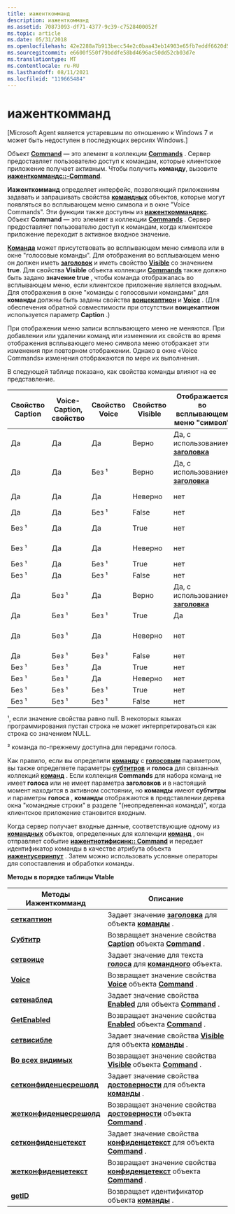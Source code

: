 ```yaml
---
title: иаженткомманд
description: иаженткомманд
ms.assetid: 70873093-df71-4377-9c39-c7528400052f
ms.topic: article
ms.date: 05/31/2018
ms.openlocfilehash: 42e2288a7b913becc54e2c0baa43eb14903e65fb7eddf6620d5cefbd78968026
ms.sourcegitcommit: e6600f550f79bddfe58bd4696ac50dd52cb03d7e
ms.translationtype: MT
ms.contentlocale: ru-RU
ms.lasthandoff: 08/11/2021
ms.locfileid: "119665484"
---
```

# <a name="iagentcommand"></a>иаженткомманд

\[Microsoft Agent является устаревшим по отношению к Windows 7 и может быть недоступен в последующих версиях Windows.\]

Объект [**Command**](/windows/desktop/lwef/the-command-object) — это элемент в коллекции [**Commands**](/windows/desktop/lwef/the-commands-collection-object) . Сервер предоставляет пользователю доступ к командам, которые клиентское приложение получает активным. Чтобы получить **команду**, вызовите [**иаженткоммандс::-Command**](iagentcommands--getcommand.md).

**Иаженткомманд** определяет интерфейс, позволяющий приложениям задавать и запрашивать свойства [**командных**](/windows/desktop/lwef/the-command-object) объектов, которые могут появляться во всплывающем меню символа и в окне "Voice Commands". Эти функции также доступны из [**иаженткоммандекс**](iagentcommandex.md). Объект **Command** — это элемент в коллекции [**Commands**](/windows/desktop/lwef/the-commands-collection-object) . Сервер предоставляет пользователю доступ к командам, когда клиентское приложение переходит в активное входное значение.

[**Команда**](/windows/desktop/lwef/the-command-object) может присутствовать во всплывающем меню символа или в окне "голосовые команды". Для отображения во всплывающем меню он должен иметь [**заголовок**](caption-property.md) и иметь свойство [**Visible**](visible-property.md) со значением **true**. Для свойства **Visible** объекта коллекции [**Commands**](/windows/desktop/lwef/the-commands-collection-object) также должно быть задано **значение true** , чтобы команда отображалась во всплывающем меню, если клиентское приложение является входным. Для отображения в окне "команды с голосовыми командами" для **команды** должны быть заданы свойства [**воицекаптион**](voicecaption-property.md) и [**Voice**](voice-property.md) . (Для обеспечения обратной совместимости при отсутствии **воицекаптион** используется параметр **Caption** .)

При отображении меню записи всплывающего меню не меняются. При добавлении или удалении команд или изменении их свойств во время отображения всплывающего меню символа меню отображает эти изменения при повторном отображении. Однако в окне «Voice Commands» изменения отображаются по мере их выполнения.

В следующей таблице показано, как свойства команды влияют на ее представление.



| Свойство Caption | Voice-Caption, свойство | Свойство Voice | Свойство Visible | Отображается во всплывающем меню "символ"             | Отображается в окне "Voice Commands"                         |
|------------------|------------------------|----------------|------------------|------------------------------------------------|----------------------------------------------------------|
| Да              | Да                    | Да            | Верно             | Да, с использованием [ **заголовка**](caption-property.md) | Да, с помощью [ **воицекаптион**](voicecaption-property.md) |
| Да              | Да                    | Без ¹            | Верно             | Да, с использованием [ **заголовка**](caption-property.md) | Нет                                                       |
| Да              | Да                    | Да            | Неверно            | нет                                             | Да, с помощью [ **воицекаптион**](voicecaption-property.md) |
| Да              | Да                    | Без ¹            | False            | нет                                             | нет                                                       |
| Без ¹              | Да                    | Да            | True             | нет                                             | Да, с помощью [ **воицекаптион**](voicecaption-property.md) |
| Без ¹              | Да                    | Да            | Неверно            | нет                                             | Да, с помощью [ **воицекаптион**](voicecaption-property.md) |
| Без ¹              | Да                    | Без ¹            | True             | нет                                             | нет                                                       |
| Без ¹              | Да                    | Без ¹            | False            | нет                                             | нет                                                       |
| Да              | Без ¹                    | Да            | Верно             | Да, с использованием [ **заголовка**](caption-property.md) | Да, с использованием [ **заголовка**](caption-property.md)           |
| Да              | Без ¹                    | Без ¹            | True             | Да                                            | нет                                                       |
| Да              | Без ¹                    | Да            | Неверно            | нет                                             | Да, с использованием [ **заголовка**](caption-property.md)           |
| Да              | Без ¹                    | Без ¹            | False            | нет                                             | нет                                                       |
| Без ¹              | Без ¹                    | Да            | True             | нет                                             | Без ²                                                      |
| Без ¹              | Без ¹                    | Да            | Неверно            | нет                                             | Без ²                                                      |
| Без ¹              | Без ¹                    | Без ¹            | True             | нет                                             | нет                                                       |
| Без ¹              | Без ¹                    | Без ¹            | False            | нет                                             | нет                                                       |



 

¹, если значение свойства равно null. В некоторых языках программирования пустая строка не может интерпретироваться как строка со значением NULL.

² команда по-прежнему доступна для передачи голоса.

Как правило, если вы определили [**команду**](/windows/desktop/lwef/the-command-object) с [**голосовым**](voice-property.md) параметром, вы также определяете параметры [**субтитров**](caption-property.md) и **голоса** для связанных коллекций [**команд**](/windows/desktop/lwef/the-commands-collection-object) . Если коллекция **Commands** для набора команд не имеет **голоса** или не имеет параметра **заголовков** и в настоящий момент находится в активном состоянии, но **команды** имеют **субтитры** и параметры **голоса** , **команды** отображаются в представлении дерева окна "командные строки" в разделе "(неопределенная команда)", когда клиентское приложение становится входным.

Когда сервер получает входные данные, соответствующие одному из [**командных**](/windows/desktop/lwef/the-command-object) объектов, определенных для коллекции [**команд**](/windows/desktop/lwef/the-commands-collection-object) , он отправляет событие [**иажентнотифисинк:: Command**](https://www.bing.com/search?q=**IAgentNotifySink::Command**) и передает идентификатор команды в качестве атрибута объекта [**иажентусеринпут**](https://www.bing.com/search?q=**IAgentUserInput**) . Затем можно использовать условные операторы для сопоставления и обработки команды.

**Методы в порядке таблицы Vtable**



| Методы Иаженткомманд                                                   | Описание                                                                                                                         |
|-------------------------------------------------------------------------|-------------------------------------------------------------------------------------------------------------------------------------|
| [**сеткаптион**](https://www.bing.com/search?q=**SetCaption**)                             | Задает значение [**заголовка**](caption-property.md) для объекта [**команды**](/windows/desktop/lwef/the-command-object) .                         |
| [**Субтитр**](https://www.bing.com/search?q=**GetCaption**)                             | Возвращает значение свойства [**Caption**](caption-property.md) объекта [**Command**](/windows/desktop/lwef/the-command-object) .               |
| [**сетвоице**](iagentcommand--setvoice.md)                             | Задает значение для текста [**голоса**](voice-property.md) для [**командного**](/windows/desktop/lwef/the-command-object) объекта.                        |
| [**Voice**](iagentcommand--getvoice.md)                             | Возвращает значение свойства [**Voice**](voice-property.md) объекта [**Command**](/windows/desktop/lwef/the-command-object) .                   |
| [**сетенаблед**](iagentcommand--setenabled.md)                         | Задает значение свойства [**Enabled**](enabled-property.md) для объекта [**Command**](/windows/desktop/lwef/the-command-object) .                 |
| [**GetEnabled**](iagentcommand--getenabled.md)                         | Возвращает значение свойства [**Enabled**](enabled-property.md) объекта [**Command**](/windows/desktop/lwef/the-command-object) .               |
| [**сетвисибле**](iagentcommand--setvisible.md)                         | Задает значение свойства [**Visible**](visible-property.md) для объекта [**команды**](/windows/desktop/lwef/the-command-object) .                 |
| [**Во всех видимых**](iagentcommand--getvisible.md)                         | Возвращает значение свойства [**Visible**](visible-property.md) объекта [**Command**](/windows/desktop/lwef/the-command-object) .               |
| [**сетконфиденцесрешолд**](iagentcommand--setconfidencethreshold.md) | Задает значение свойства [**достоверности**](confidence-property.md) для объекта [**команды**](/windows/desktop/lwef/the-command-object) .           |
| [**жетконфиденцесрешолд**](iagentcommand--getconfidencethreshold.md) | Возвращает значение свойства [**достоверности**](confidence-property.md) объекта [**Command**](/windows/desktop/lwef/the-command-object) .         |
| [**сетконфиденцетекст**](iagentcommand--setconfidencetext.md)           | Задает значение свойства [**конфиденцетекст**](confidencetext-property.md) для объекта [**Command**](/windows/desktop/lwef/the-command-object) .   |
| [**жетконфиденцетекст**](iagentcommand--getconfidencetext.md)           | Возвращает значение свойства [**конфиденцетекст**](confidencetext-property.md) объекта [**Command**](/windows/desktop/lwef/the-command-object) . |
| [**getID**](iagentcommand--getid.md)                                   | Возвращает идентификатор объекта [**команды**](/windows/desktop/lwef/the-command-object) .                                                                      |



 

 

 